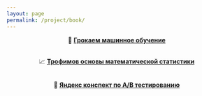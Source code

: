 ```yaml
---
layout: page
permalink: /project/book/
---
```


<div style="text-align: center;">

🧠 <strong><a href="{{ site.baseurl }}/public/books/grokaem_ml.pdf">Грокаем машинное обучение</a></strong><br><br>

📈 <strong><a href="{{ site.baseurl }}/public/books/trofimov_matstat.pdf">Трофимов основы математической статистики</a></strong><br><br>

🎯 <strong><a href="{{ site.baseurl }}/public/books/yandex_ab.pdf">Яндекс конспект по A/B тестированию</a></strong>

</div>